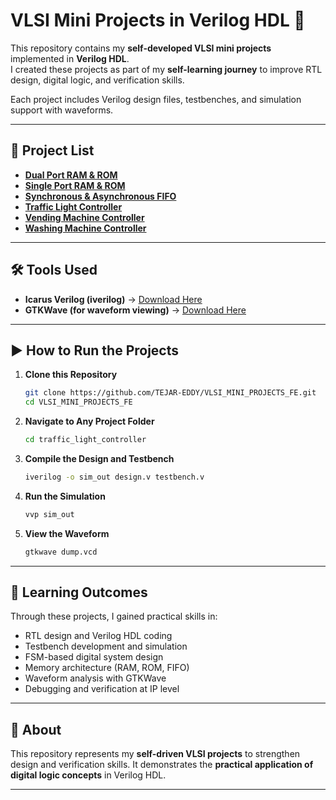 # VLSI Mini Projects in Verilog HDL 🚀  

This repository contains my **self-developed VLSI mini projects** implemented in **Verilog HDL**.  
I created these projects as part of my **self-learning journey** to improve RTL design, digital logic, and verification skills.  

Each project includes Verilog design files, testbenches, and simulation support with waveforms.  

---

## 📂 Project List
- **[Dual Port RAM & ROM](./dual_port_ram_rom_a_s)**  
- **[Single Port RAM & ROM](./single_port_ram_rom_a_s)**  
- **[Synchronous & Asynchronous FIFO](./synchronous_asynchronous_fifo)**  
- **[Traffic Light Controller](./traffic_light_controller)**  
- **[Vending Machine Controller](./vending_machine_controller)**  
- **[Washing Machine Controller](./washing_machine_controller)**  

---

## 🛠️ Tools Used
- **Icarus Verilog (iverilog)** → [Download Here](https://steveicarus.github.io/iverilog/)  
- **GTKWave (for waveform viewing)** → [Download Here](http://gtkwave.sourceforge.net/)  

---

## ▶️ How to Run the Projects

1. **Clone this Repository**
   ```bash
   git clone https://github.com/TEJAR-EDDY/VLSI_MINI_PROJECTS_FE.git
   cd VLSI_MINI_PROJECTS_FE


2. **Navigate to Any Project Folder**

   ```bash
   cd traffic_light_controller
   ```

3. **Compile the Design and Testbench**

   ```bash
   iverilog -o sim_out design.v testbench.v
   ```

4. **Run the Simulation**

   ```bash
   vvp sim_out
   ```

5. **View the Waveform**

   ```bash
   gtkwave dump.vcd
   ```

---

## 📖 Learning Outcomes

Through these projects, I gained practical skills in:

* RTL design and Verilog HDL coding
* Testbench development and simulation
* FSM-based digital system design
* Memory architecture (RAM, ROM, FIFO)
* Waveform analysis with GTKWave
* Debugging and verification at IP level

---

## 🌟 About

This repository represents my **self-driven VLSI projects** to strengthen design and verification skills.
It demonstrates the **practical application of digital logic concepts** in Verilog HDL.

---


